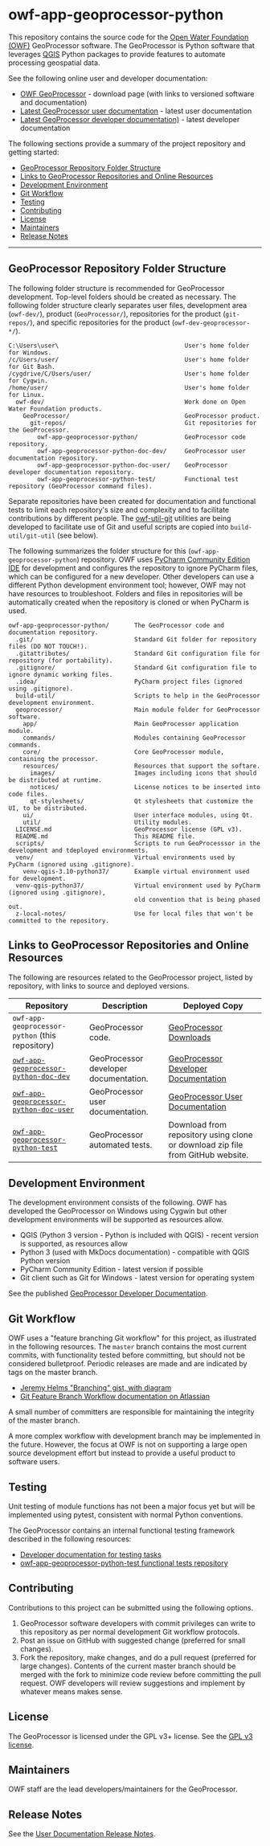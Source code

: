 # owf-app-geoprocessor-python #

This repository contains the source code for the
[Open Water Foundation (OWF)](http://openwaterfoundation.org) GeoProcessor software.
The GeoProcessor is Python software that leverages [QGIS](https://www.qgis.org) Python packages to provide
features to automate processing geospatial data.

See the following online user and developer documentation:

* [OWF GeoProcessor](http://software.openwaterfoundation.org/geoprocessor/) - download page (with links to versioned software and documentation)
* [Latest GeoProcessor user documentation](http://software.openwaterfoundation.org/geoprocessor/latest/doc-user/) - latest user documentation
* [Latest GeoProcessor developer documentation)](http://software.openwaterfoundation.org/geoprocessor/latest/doc-dev/) - latest developer documentation

The following sections provide a summary of the project repository and getting started:

* [GeoProcessor Repository Folder Structure](#geoprocessor-repository-folder-structure)
* [Links to GeoProcessor Repositories and Online Resources](#links-to-geoprocessor-repositories-and-online-resources)
* [Development Environment](#development-environment)
* [Git Workflow](#git-workflow)
* [Testing](#testing)
* [Contributing](#contributing)
* [License](#license)
* [Maintainers](#maintainers)
* [Release Notes](#release-notes)

-----

## GeoProcessor Repository Folder Structure ##

The following folder structure is recommended for GeoProcessor development.
Top-level folders should be created as necessary.
The following folder structure clearly separates user files,
development area (`owf-dev/`),
product (`GeoProcessor/`), repositories for the product (`git-repos/`),
and specific repositories for the product (`owf-dev-geoprocessor-*/`).

```text
C:\Users\user\                                   User's home folder for Windows.
/c/Users/user/                                   User's home folder for Git Bash.
/cygdrive/C/Users/user/                          User's home folder for Cygwin.
/home/user/                                      User's home folder for Linux.
  owf-dev/                                       Work done on Open Water Foundation products.
    GeoProcessor/                                GeoProcessor product.
      git-repos/                                 Git repositories for the GeoProcessor.
        owf-app-geoprocessor-python/             GeoProcessor code repository.
        owf-app-geoprocessor-python-doc-dev/     GeoProcessor user documentation repository.
        owf-app-geoprocessor-python-doc-user/    GeoProcessor developer documentation repository.
        owf-app-geoprocessor-python-test/        Functional test repository (GeoProcessor command files).
```

Separate repositories have been created for documentation and functional tests to
limit each repository's size and complexity and to facilitate contributions by different people.
The [owf-util-git](https://github.com/OpenWaterFoundation/owf-util-git) utilities are being developed
to facilitate use of Git and useful scripts are copied into `build-util/git-util` (see below).

The following summarizes the folder structure for this (`owf-app-geoprocessor-python`) repository.
OWF uses [PyCharm Community Edition IDE](https://www.jetbrains.com/pycharm/download) for development
and configures the repository to ignore PyCharm files, which can be configured for a new developer.
Other developers can use a different Python development environment tool;
however, OWF may not have resources to troubleshoot.
Folders and files in repositories will be automatically created when the repository is cloned
or when PyCharm is used.

```text
owf-app-geoprocessor-python/       The GeoProcessor code and documentation repository.
  .git/                            Standard Git folder for repository files (DO NOT TOUCH!).
  .gitattributes/                  Standard Git configuration file for repository (for portability).
  .gitignore/                      Standard Git configuration file to ignore dynamic working files.
  .idea/                           PyCharm project files (ignored using .gitignore).
  build-util/                      Scripts to help in the GeoProcessor development environment.
  geoprocessor/                    Main module folder for GeoProcessor software.
    app/                           Main GeoProcessor application module.
    commands/                      Modules containing GeoProcessor commands.
    core/                          Core GeoProcessor module, containing the processor.
    resources/                     Resources that support the softare.
      images/                      Images including icons that should be distributed at runtime.
      notices/                     License notices to be inserted into code files.
      qt-stylesheets/              Qt stylesheets that customize the UI, to be distributed.
    ui/                            User interface modules, using Qt.
    util/                          Utility modules.
  LICENSE.md                       GeoProcessor license (GPL v3).
  README.md                        This README file.
  scripts/                         Scripts to run GeoProcesssor in the development and tdeployed environments.
  venv/                            Virtual environments used by PyCharm (ignored using .gitignore).
    venv-qgis-3.10-python37/       Example virtual environment used for development.
  venv-qgis-python37/              Virtual environment used by PyCharm (ignored using .gitignore),
                                   old convention that is being phased out.
  z-local-notes/                   Use for local files that won't be committed to the repository.
```

## Links to GeoProcessor Repositories and Online Resources ##

The following are resources related to the GeoProcessor project,
listed by repository, with links to source and deployed versions.

| **Repository**                                       | **Description** | **Deployed Copy** |
| ---------------------------------------------------- | --------------- | ----------------- |
| `owf-app-geoprocessor-python` (this repository)      | GeoProcessor code. | [GeoProcessor Downloads ](http://software.openwaterfoundation.org/geoprocessor/) |
| [`owf-app-geoprocessor-python-doc-dev`](https://github.com/OpenWaterFoundation/owf-app-geoprocessor-python-doc-dev) | GeoProcessor developer documentation. | [GeoProcessor Developer Documentation ](http://software.openwaterfoundation.org/geoprocessor/latest/doc-dev/) |
| [`owf-app-geoprocessor-python-doc-user`](https://github.com/OpenWaterFoundation/owf-app-geoprocessor-python-doc-user) | GeoProcessor user documentation. | [GeoProcessor User Documentation ](http://software.openwaterfoundation.org/geoprocessor/latest/doc-user/) |
| [`owf-app-geoprocessor-python-test`](https://github.com/OpenWaterFoundation/owf-app-geoprocessor-python-test) | GeoProcessor automated tests. | Download from repository using clone or download zip file from GitHub website. |

## Development Environment ##

The development environment consists of the following.
OWF has developed the GeoProcessor on Windows using Cygwin but other development environments will be supported
as resources allow.

* QGIS (Python 3 version - Python is included with QGIS) - recent version is supported, as resources allow
* Python 3 (used with MkDocs documentation) - compatible with QGIS Python version
* PyCharm Community Edition - latest version if possible
* Git client such as Git for Windows - latest version for operating system

See the published [GeoProcessor Developer Documentation](http://software.openwaterfoundation.org/geoprocessor/latest/doc-dev/).

## Git Workflow ##

OWF uses a "feature branching Git workflow" for this project, as illustrated in the following resources.
The `master` branch contains the most current commits, with functionality tested before committing,
but should not be considered bulletproof.
Periodic releases are made and are indicated by tags on the master branch.

* [Jeremy Helms "Branching" gist, with diagram](https://gist.github.com/digitaljhelms/4287848)
* [Git Feature Branch Workflow documentation on Atlassian](https://www.atlassian.com/git/tutorials/comparing-workflows/feature-branch-workflow)

A small number of committers are responsible for maintaining the integrity of the master branch.

A more complex workflow with development branch may be implemented in the future.
However, the focus at OWF is not on supporting a large open source development effort but instead to
provide a useful product to software users.

## Testing ##

Unit testing of module functions has not been a major focus yet but will be implemented using pytest,
consistent with normal Python conventions.

The GeoProcessor contains an internal functional testing framework described in the following resources:

* [Developer documentation for testing tasks](http://software.openwaterfoundation.org/geoprocessor/latest/doc-dev/dev-tasks/dev-tasks/#testing)
* [owf-app-geoprocessor-python-test functional tests repository](https://github.com/OpenWaterFoundation/owf-app-geoprocessor-python-test)

## Contributing ##

Contributions to this project can be submitted using the following options.

1. GeoProcessor software developers with commit privileges can write to this repository
as per normal development Git workflow protocols.
2. Post an issue on GitHub with suggested change (preferred for small changes).
3. Fork the repository, make changes, and do a pull request (preferred for large changes).
Contents of the current master branch should be merged with the fork to minimize
code review before committing the pull request.
OWF developers will review suggestions and implement by whatever means makes sense.

## License ##

The GeoProcessor is licensed under the GPL v3+ license.  See the [GPL v3 license](LICENSE.md).

## Maintainers ##

OWF staff are the lead developers/maintainers for the GeoProcessor.

## Release Notes ##

See the [User Documentation Release Notes](http://software.openwaterfoundation.org/geoprocessor/doc-user/latest/appendix-release-notes/release-notes/).
